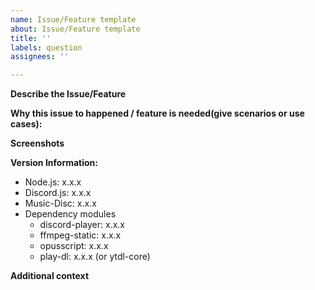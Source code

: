 ```yaml
---
name: Issue/Feature template
about: Issue/Feature template
title: ''
labels: question
assignees: ''

---
```


**Describe the Issue/Feature**
<!-- A clear and concise description of what the Issue/Feature is. -->

**Why this issue to happened / feature is needed(give scenarios or use cases):**
<!-- Can do something. -->

**Screenshots**
<!-- If applicable, add screenshots to help explain your problem. -->

**Version Information:**
 - Node.js: x.x.x
 - Discord.js: x.x.x
 - Music-Disc: x.x.x
 - Dependency modules
     * discord-player: x.x.x
     * ffmpeg-static: x.x.x
     * opusscript: x.x.x
     * play-dl: x.x.x (or ytdl-core)

**Additional context**
<!-- Add any other context about the problem here. -->
